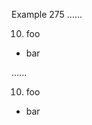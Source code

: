 Example 275
......

10) foo
   - bar

......

<ol start="10">
<li>foo</li>
</ol>
<ul>
<li>bar</li>
</ul>
